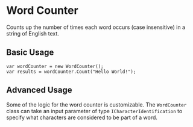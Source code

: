 # Word Counter
Counts up the number of times each word occurs (case insensitive) in a string of English text.

## Basic Usage

```
var wordCounter = new WordCounter();
var results = wordCounter.Count("Hello World!");
```

## Advanced Usage

Some of the logic for the word counter is customizable. The `WordCounter` class can take an input parameter of type `ICharacterIdentification` to specify what characters are considered to be part of a word. 